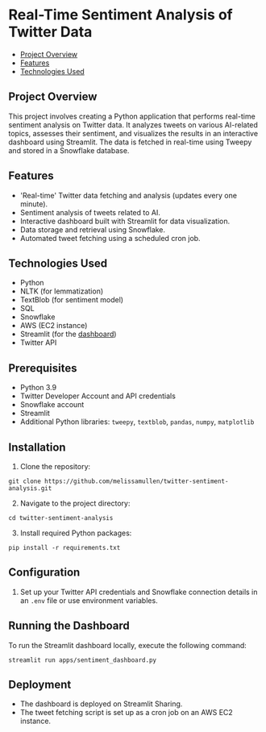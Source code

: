 # Real-Time Sentiment Analysis of Twitter Data


- [Project Overview](#project-overview)
- [Features](#features)
- [Technologies Used](#technologies-used)


## Project Overview
This project involves creating a Python application that performs real-time sentiment analysis on Twitter data. It analyzes tweets on various AI-related topics, assesses their sentiment, and visualizes the results in an interactive dashboard using Streamlit. The data is fetched in real-time using Tweepy and stored in a Snowflake database.

## Features
- 'Real-time' Twitter data fetching and analysis (updates every one minute).
- Sentiment analysis of tweets related to AI.
- Interactive dashboard built with Streamlit for data visualization.
- Data storage and retrieval using Snowflake.
- Automated tweet fetching using a scheduled cron job.

## Technologies Used
- Python
- NLTK (for lemmatization)
- TextBlob (for sentiment model)
- SQL
- Snowflake
- AWS (EC2 instance)
- Streamlit (for the [dashboard](https://melissa-mullen-twitter-sentiment-analysis.streamlit.app/))
- Twitter API

## Prerequisites
- Python 3.9
- Twitter Developer Account and API credentials
- Snowflake account
- Streamlit
- Additional Python libraries: `tweepy`, `textblob`, `pandas`, `numpy`, `matplotlib`

## Installation
1. Clone the repository:

`git clone https://github.com/melissamullen/twitter-sentiment-analysis.git`

2. Navigate to the project directory:

`cd twitter-sentiment-analysis`

3. Install required Python packages:

`pip install -r requirements.txt`


## Configuration
1. Set up your Twitter API credentials and Snowflake connection details in an `.env` file or use environment variables.

## Running the Dashboard
To run the Streamlit dashboard locally, execute the following command:

`streamlit run apps/sentiment_dashboard.py`

## Deployment
- The dashboard is deployed on Streamlit Sharing.
- The tweet fetching script is set up as a cron job on an AWS EC2 instance.
